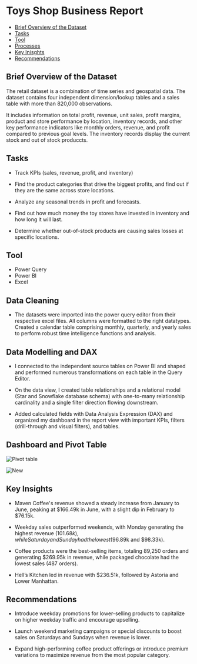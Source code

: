 # Toys Shop Business Report

- [Brief Overview of the Dataset](#brief_overview_of_the_dataset)
- [Tasks](#tasks)
- [Tool](#tool)
- [Processes](#processes)
- [Key Inisghts](#key_insights)
- [Recommendations](#recommendations)

## Brief Overview of the Dataset

The retail dataset is a combination of time series and geospatial data. The dataset contains four independent dimension/lookup tables and a sales table with more than 820,000 observations. 

It includes information on total profit, revenue, unit sales, profit margins, product and store performance by location, inventory records, and other key performance indicators like monthly orders, revenue, and profit compared to previous goal levels. The inventory records display the current stock and out of stock produccts.

## Tasks

- Track KPIs (sales, revenue, profit, and inventory)

- Find the product categories that drive the biggest profits, and find out if they are the same across store locations.

- Analyze any seasonal trends in profit and forecasts.

- Find out how much money the toy stores have invested in inventory and how long it will last.

- Determine whether out-of-stock products are causing sales losses at specific locations.

## Tool

- Power Query
- Power BI
- Excel

## Data Cleaning

- The datasets were imported into the power query editor from their respective excel files. All columns were formatted to the right datatypes. Created a calendar table comprising monthly, quarterly, and yearly sales to perform robust time intelligence functions and analysis.

## Data Modelling and DAX

- I connected to the independent source tables on Power BI and shaped and performed numerous transformations on each table in the Query Editor.

- On the data view, I created table relationships and a relational model (Star and Snowflake database schema) with one-to-many relationship cardinality and a single filter direction flowing downstream.

- Added calculated fields with Data Analysis Expression (DAX) and organized my dashboard in the report view with important KPIs, filters (drill-through and visual filters), and tables.


## Dashboard and Pivot Table

![Pivot table](https://github.com/user-attachments/assets/9c3ace19-9a27-4ac8-b854-12d8595b9d79)

![New](https://github.com/user-attachments/assets/6ac0eafb-4f5c-41f5-9c4c-88b31be7004a)

## Key Insights

- Maven Coffee's revenue showed a steady increase from January to June, peaking at $166.49k in June, with a slight dip in February to $76.15k.
  
- Weekday sales outperformed weekends, with Monday generating the highest revenue ($101.68k), while Saturday and Sunday had the lowest ($96.89k and $98.33k).
  
- Coffee products were the best-selling items, totaling 89,250 orders and generating $269.95k in revenue, while packaged chocolate had the lowest sales (487 orders).
  
- Hell’s Kitchen led in revenue with $236.51k, followed by Astoria and Lower Manhattan.

## Recommendations

- Introduce weekday promotions for lower-selling products to capitalize on higher weekday traffic and encourage upselling.
  
- Launch weekend marketing campaigns or special discounts to boost sales on Saturdays and Sundays when revenue is lower.
  
- Expand high-performing coffee product offerings or introduce premium variations to maximize revenue from the most popular category.


